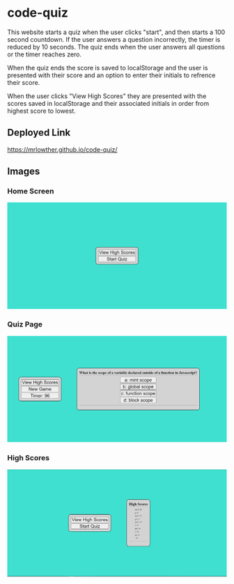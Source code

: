# code-quiz
This website starts a quiz when the user clicks "start", and then starts a 100 second countdown.  If the user answers a question incorrectly, the timer is reduced by 10 seconds.  The quiz ends when the user answers all questions or the timer reaches zero.  

When the quiz ends the score is saved to localStorage and the user is presented with their score and an option to enter their initials to refrence their score.  

When the user clicks "View High Scores" they are presented with the scores saved in localStorage and their associated initials in order from highest score to lowest.

## Deployed Link
https://mrlowther.github.io/code-quiz/

## Images

### Home Screen
![home page](./assets/images/home.png)
### Quiz Page
![quiz page](./assets/images/quiz.png)
### High Scores
![scores page](./assets/images/scores.png)

